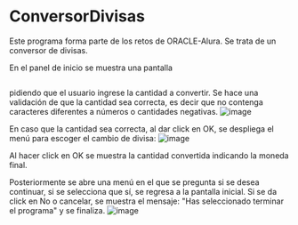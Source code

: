 # ConversorDivisas

Este programa forma parte de los retos de ORACLE-Alura.
Se trata de un conversor de divisas.

En el panel de inicio se muestra una pantalla 
<p align="center"> <img https://github.com/abelNetzahualcoyotl/ConversorDivisas/assets/133941975/8a27dc83-2ca3-4ac0-b886-47dd2437c4ff) /> </p>



pidiendo que el usuario ingrese la cantidad a convertir. Se hace una validación de que la cantidad sea correcta, es decir que no contenga caracteres diferentes a números o cantidades negativas.
![image](https://github.com/abelNetzahualcoyotl/ConversorDivisas/assets/133941975/899846db-2753-4e0d-9fbe-48ea9d6f58a3)

En caso que la cantidad sea correcta, al dar click en OK, se despliega el menú para escoger el cambio de divisa:
![image](https://github.com/abelNetzahualcoyotl/ConversorDivisas/assets/133941975/2de6069e-f46c-48e8-abd3-889121ccb2c1)

Al hacer click en OK se muestra la cantidad convertida indicando la moneda final.


Posteriormente  se abre una menú en el que se pregunta si se desea continuar,  si se selecciona que sí, se regresa a la pantalla inicial. Si se da click en No o cancelar, se muestra el mensaje: "Has seleccionado terminar el programa" y se finaliza.
![image](https://github.com/abelNetzahualcoyotl/ConversorDivisas/assets/133941975/1faa4291-0e9a-488d-bab1-f9711a50c6a4)





